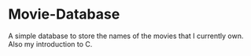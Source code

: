 Movie-Database
==============

A simple database to store the names of the movies that I currently own. Also my introduction to C.
